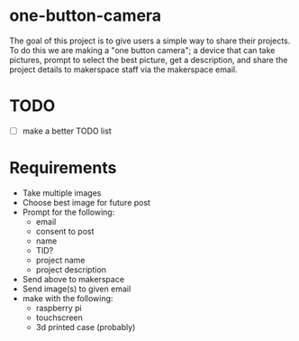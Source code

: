 # one-button-camera

The goal of this project is to give users a simple way to share their projects. To do this we are making a "one button camera"; a device that can take pictures, prompt to select the best picture, get a description, and share the project details to makerspace staff via the makerspace email.

# TODO

- [ ] make a better TODO list

# Requirements

- Take multiple images
- Choose best image for future post
- Prompt for the following:
    - email
    - consent to post
    - name
    - TID?
    - project name
    - project description
- Send above to makerspace
- Send image(s) to given email
- make with the following:
    - raspberry pi
    - touchscreen
    - 3d printed case (probably)
